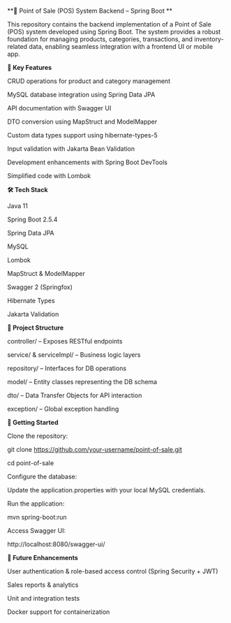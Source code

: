 **🛒 Point of Sale (POS) System Backend – Spring Boot
**

This repository contains the backend implementation of a Point of Sale (POS) system developed using Spring Boot. The system provides a robust foundation for managing products, categories, transactions, and inventory-related data, enabling seamless integration with a frontend UI or mobile app.

**🔧 Key Features**

CRUD operations for product and category management

MySQL database integration using Spring Data JPA

API documentation with Swagger UI

DTO conversion using MapStruct and ModelMapper

Custom data types support using hibernate-types-5

Input validation with Jakarta Bean Validation

Development enhancements with Spring Boot DevTools

Simplified code with Lombok

**🛠 Tech Stack**

Java 11

Spring Boot 2.5.4

Spring Data JPA

MySQL


Lombok

MapStruct & ModelMapper

Swagger 2 (Springfox)

Hibernate Types

Jakarta Validation

**📁 Project Structure**

controller/ – Exposes RESTful endpoints

service/ & serviceImpl/ – Business logic layers

repository/ – Interfaces for DB operations

model/ – Entity classes representing the DB schema

dto/ – Data Transfer Objects for API interaction

exception/ – Global exception handling

**🚀 Getting Started**

Clone the repository:

git clone https://github.com/your-username/point-of-sale.git

cd point-of-sale


Configure the database:

Update the application.properties with your local MySQL credentials.

Run the application:

mvn spring-boot:run

Access Swagger UI:

http://localhost:8080/swagger-ui/

**📌 Future Enhancements**

User authentication & role-based access control (Spring Security + JWT)

Sales reports & analytics

Unit and integration tests

Docker support for containerization
